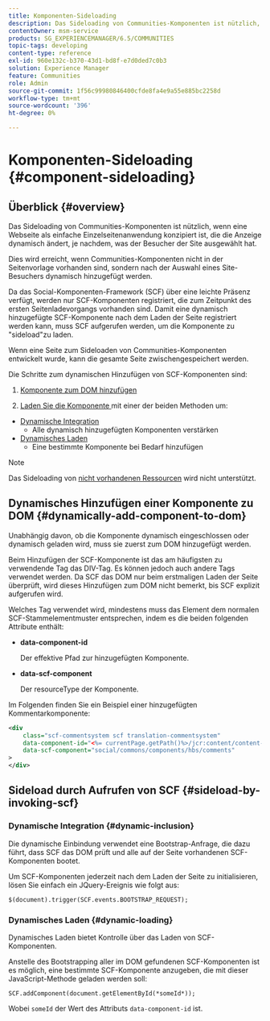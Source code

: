 ```yaml
---
title: Komponenten-Sideloading
description: Das Sideloading von Communities-Komponenten ist nützlich, wenn eine Webseite als einfache Einzelseitenanwendung konzipiert ist, die die Anzeige dynamisch ändert, je nachdem, was der Besucher der Site auswählt.
contentOwner: msm-service
products: SG_EXPERIENCEMANAGER/6.5/COMMUNITIES
topic-tags: developing
content-type: reference
exl-id: 960e132c-b370-43d1-bd8f-e7d0ded7c0b3
solution: Experience Manager
feature: Communities
role: Admin
source-git-commit: 1f56c99980846400cfde8fa4e9a55e885bc2258d
workflow-type: tm+mt
source-wordcount: '396'
ht-degree: 0%

---
```


# Komponenten-Sideloading {#component-sideloading}

## Überblick {#overview}

Das Sideloading von Communities-Komponenten ist nützlich, wenn eine Webseite als einfache Einzelseitenanwendung konzipiert ist, die die Anzeige dynamisch ändert, je nachdem, was der Besucher der Site ausgewählt hat.

Dies wird erreicht, wenn Communities-Komponenten nicht in der Seitenvorlage vorhanden sind, sondern nach der Auswahl eines Site-Besuchers dynamisch hinzugefügt werden.

Da das Social-Komponenten-Framework (SCF) über eine leichte Präsenz verfügt, werden nur SCF-Komponenten registriert, die zum Zeitpunkt des ersten Seitenladevorgangs vorhanden sind. Damit eine dynamisch hinzugefügte SCF-Komponente nach dem Laden der Seite registriert werden kann, muss SCF aufgerufen werden, um die Komponente zu &quot;sideload&quot;zu laden.

Wenn eine Seite zum Sideloaden von Communities-Komponenten entwickelt wurde, kann die gesamte Seite zwischengespeichert werden.

Die Schritte zum dynamischen Hinzufügen von SCF-Komponenten sind:

1. [Komponente zum DOM hinzufügen](#dynamically-add-component-to-dom)

1. [Laden Sie die Komponente ](#sideload-by-invoking-scf) mit einer der beiden Methoden um:

* [Dynamische Integration](#dynamic-inclusion)
   * Alle dynamisch hinzugefügten Komponenten verstärken
* [Dynamisches Laden](#dynamic-loading)
   * Eine bestimmte Komponente bei Bedarf hinzufügen

>[!NOTE]
>
>Das Sideloading von [nicht vorhandenen Ressourcen](scf.md#add-or-include-a-communities-component) wird nicht unterstützt.

## Dynamisches Hinzufügen einer Komponente zu DOM {#dynamically-add-component-to-dom}

Unabhängig davon, ob die Komponente dynamisch eingeschlossen oder dynamisch geladen wird, muss sie zuerst zum DOM hinzugefügt werden.

Beim Hinzufügen der SCF-Komponente ist das am häufigsten zu verwendende Tag das DIV-Tag. Es können jedoch auch andere Tags verwendet werden. Da SCF das DOM nur beim erstmaligen Laden der Seite überprüft, wird dieses Hinzufügen zum DOM nicht bemerkt, bis SCF explizit aufgerufen wird.

Welches Tag verwendet wird, mindestens muss das Element dem normalen SCF-Stammelementmuster entsprechen, indem es die beiden folgenden Attribute enthält:

* **data-component-id**

  Der effektive Pfad zur hinzugefügten Komponente.

* **data-scf-component**

  Der resourceType der Komponente.

Im Folgenden finden Sie ein Beispiel einer hinzugefügten Kommentarkomponente:

```xml
<div
    class="scf-commentsystem scf translation-commentsystem"
    data-component-id="<%= currentPage.getPath()%>/jcr:content/content-left/comments"
    data-scf-component="social/commons/components/hbs/comments"
>
</div>
```

## Sideload durch Aufrufen von SCF {#sideload-by-invoking-scf}

### Dynamische Integration {#dynamic-inclusion}

Die dynamische Einbindung verwendet eine Bootstrap-Anfrage, die dazu führt, dass SCF das DOM prüft und alle auf der Seite vorhandenen SCF-Komponenten bootet.

Um SCF-Komponenten jederzeit nach dem Laden der Seite zu initialisieren, lösen Sie einfach ein JQuery-Ereignis wie folgt aus:

`$(document).trigger(SCF.events.BOOTSTRAP_REQUEST);`

### Dynamisches Laden {#dynamic-loading}

Dynamisches Laden bietet Kontrolle über das Laden von SCF-Komponenten.

Anstelle des Bootstrapping aller im DOM gefundenen SCF-Komponenten ist es möglich, eine bestimmte SCF-Komponente anzugeben, die mit dieser JavaScript-Methode geladen werden soll:

`SCF.addComponent(document.getElementById(*someId*));`

Wobei `someId` der Wert des Attributs `data-component-id` ist.
